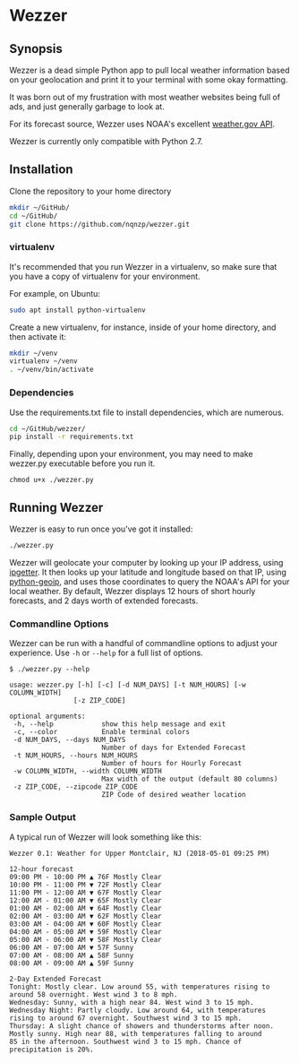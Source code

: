 # Wezzer

## Synopsis

Wezzer is a dead simple Python app to pull local weather information based on your geolocation and print it to your terminal with some okay formatting. 

It was born out of my frustration with most weather websites being full of ads, and just generally garbage to look at. 

For its forecast source, Wezzer uses NOAA's excellent [weather.gov API](https://www.weather.gov/documentation/services-web-api).

Wezzer is currently only compatible with Python 2.7.

## Installation

Clone the repository to your home directory

```bash
mkdir ~/GitHub/
cd ~/GitHub/
git clone https://github.com/nqnzp/wezzer.git
```

### virtualenv

It's recommended that you run Wezzer in a virtualenv, so make sure that you have a copy of virtualenv for your environment.

For example, on Ubuntu:

```bash
sudo apt install python-virtualenv
```

Create a new virtualenv, for instance, inside of your home directory, and then activate it:

```bash
mkdir ~/venv
virtualenv ~/venv
. ~/venv/bin/activate
```

### Dependencies
Use the requirements.txt file to install dependencies, which are numerous.

```bash
cd ~/GitHub/wezzer/
pip install -r requirements.txt
```

Finally, depending upon your environment, you may need to make wezzer.py executable before you run it.

```
chmod u+x ./wezzer.py
```

## Running Wezzer

Wezzer is easy to run once you've got it installed:

```bash
./wezzer.py
```

Wezzer will geolocate your computer by looking up your IP address, using [ipgetter](https://github.com/phoemur/ipgetter). It then looks up your latitude and longitude based on that IP, using [python-geoip](https://pythonhosted.org/python-geoip/), and uses those coordinates to query the NOAA's API for your local weather. By default, Wezzer displays 12 hours of short hourly forecasts, and 2 days worth of extended forecasts. 

### Commandline Options
Wezzer can be run with a handful of commandline options to adjust your experience. Use `-h` or `--help` for a full list of options.

 ```
 $ ./wezzer.py --help
 
 usage: wezzer.py [-h] [-c] [-d NUM_DAYS] [-t NUM_HOURS] [-w COLUMN_WIDTH]
                 [-z ZIP_CODE]

optional arguments:
  -h, --help            show this help message and exit
  -c, --color           Enable terminal colors
  -d NUM_DAYS, --days NUM_DAYS
                        Number of days for Extended Forecast
  -t NUM_HOURS, --hours NUM_HOURS
                        Number of hours for Hourly Forecast
  -w COLUMN_WIDTH, --width COLUMN_WIDTH
                        Max width of the output (default 80 columns)
  -z ZIP_CODE, --zipcode ZIP_CODE
                        ZIP Code of desired weather location
```

### Sample Output
A typical run of Wezzer will look something like this:

```
Wezzer 0.1: Weather for Upper Montclair, NJ (2018-05-01 09:25 PM)

12-hour forecast
09:00 PM - 10:00 PM ▲ 76F Mostly Clear
10:00 PM - 11:00 PM ▼ 72F Mostly Clear
11:00 PM - 12:00 AM ▼ 67F Mostly Clear
12:00 AM - 01:00 AM ▼ 65F Mostly Clear
01:00 AM - 02:00 AM ▼ 64F Mostly Clear
02:00 AM - 03:00 AM ▼ 62F Mostly Clear
03:00 AM - 04:00 AM ▼ 60F Mostly Clear
04:00 AM - 05:00 AM ▼ 59F Mostly Clear
05:00 AM - 06:00 AM ▼ 58F Mostly Clear
06:00 AM - 07:00 AM ▼ 57F Sunny
07:00 AM - 08:00 AM ▲ 58F Sunny
08:00 AM - 09:00 AM ▲ 59F Sunny

2-Day Extended Forecast
Tonight: Mostly clear. Low around 55, with temperatures rising to around 58 overnight. West wind 3 to 8 mph.
Wednesday: Sunny, with a high near 84. West wind 3 to 15 mph.
Wednesday Night: Partly cloudy. Low around 64, with temperatures rising to around 67 overnight. Southwest wind 3 to 15 mph.
Thursday: A slight chance of showers and thunderstorms after noon. Mostly sunny. High near 88, with temperatures falling to around
85 in the afternoon. Southwest wind 3 to 15 mph. Chance of precipitation is 20%.
```
  